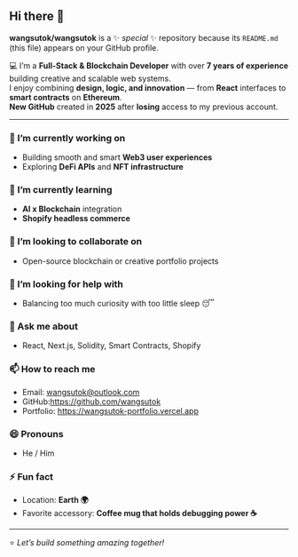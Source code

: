 ## Hi there 👋


**wangsutok/wangsutok** is a ✨ _special_ ✨ repository because its `README.md` (this file) appears on your GitHub profile.

💻 I’m a **Full-Stack & Blockchain Developer** with over **7 years of experience** building creative and scalable web systems.  
I enjoy combining **design, logic, and innovation** — from **React** interfaces to **smart contracts** on **Ethereum**.  
**New GitHub** created in **2025** after **losing** access to my previous account.

---

### 🔭 I’m currently working on
- Building smooth and smart **Web3 user experiences**
- Exploring **DeFi APIs** and **NFT infrastructure**

### 🌱 I’m currently learning
- **AI x Blockchain** integration  
- **Shopify headless commerce**

### 👯 I’m looking to collaborate on
- Open-source blockchain or creative portfolio projects  

### 🤔 I’m looking for help with
- Balancing too much curiosity with too little sleep 😴  

### 💬 Ask me about
- React, Next.js, Solidity, Smart Contracts, Shopify  

### 📫 How to reach me
- Email: wangsutok@outlook.com
- GitHub:https://github.com/wangsutok
- Portfolio: https://wangsutok-portfolio.vercel.app

### 😄 Pronouns
- He / Him  

### ⚡ Fun fact
- Location: **Earth 🌍**
- Favorite accessory: **Coffee mug that holds debugging power ☕**

---

⭐ *Let’s build something amazing together!*
